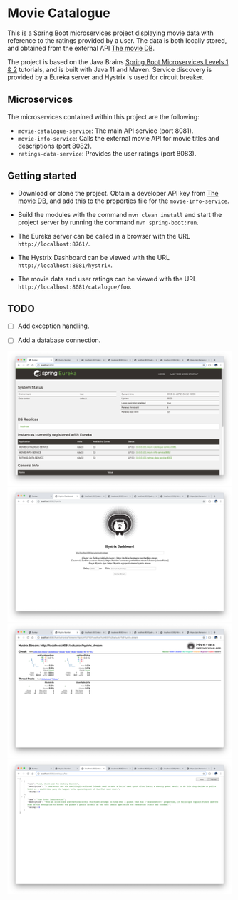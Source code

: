 # Movie Catalogue

This is a Spring Boot microservices project displaying movie data with reference to the ratings provided by a user. The data is both locally stored, and obtained from the external API [The movie DB](https://www.themoviedb.org/documentation/api).

The project is based on the Java Brains [Spring Boot Microservices Levels 1 & 2](https://www.youtube.com/watch?v=y8IQb4ofjDo&list=PLqq-6Pq4lTTZSKAFG6aCDVDP86Qx4lNas) tutorials, and is built with Java 11 and Maven. Service discovery is provided by a Eureka server and Hystrix is used for circuit breaker.

## Microservices

The microservices contained within this project are the following:
* `movie-catalogue-service`: The main API service (port 8081).
* `movie-info-service`: Calls the external movie API for movie titles and descriptions (port 8082).
* `ratings-data-service`: Provides the user ratings (port 8083).

## Getting started

* Download or clone the project. Obtain a developer API key from [The movie DB](https://www.themoviedb.org/documentation/api), and add this to the properties file for the `movie-info-service`.

* Build the modules with the command `mvn clean install` and start the project server by running the command `mvn spring-boot:run`.

* The Eureka server can be called in a browser with the URL `http://localhost:8761/`.
* The Hystrix Dashboard can be viewed with the URL `http://localhost:8081/hystrix`.
* The movie data and user ratings can be viewed with the URL `http://localhost:8081/catalogue/foo`.

## TODO

- [ ] Add exception handling.
- [ ] Add a database connection.


<p align="center">
  <img src="images/screenShot-01.png"/>
  <img src="images/screenShot-02.png"/>
  <img src="images/screenShot-03.png"/>
  <img src="images/screenShot-04.png"/>
</p>
